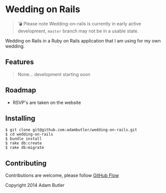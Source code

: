 # Wedding on Rails

> :bomb: Please note Wedding-on-rails is currently in early active development, `master` branch may not be in a usable state.

Wedding on Rails in a Ruby on Rails application that I am using for my own
wedding.

## Features

> None... development starting soon

## Roadmap

- RSVP's are taken on the website

## Installing

```
$ git clone git@github.com:adambutler/wedding-on-rails.git
$ cd wedding-on-rails
$ bundle install
$ rake db:create
$ rake db:migrate
```

## Contributing

Contributions are welcome, please follow
[GitHub Flow](https://guides.github.com/introduction/flow/index.html)

Copyright 2014 Adam Butler
